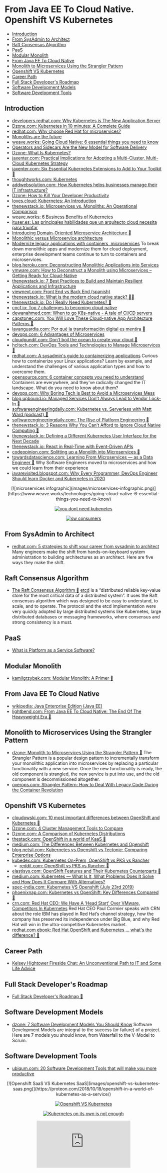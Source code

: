 # From Java EE To Cloud Native. Openshift VS Kubernetes
- [Introduction](#introduction)
- [From SysAdmin to Architect](#from-sysadmin-to-architect)
- [Raft Consensus Algorithm](#raft-consensus-algorithm)
- [PaaS](#paas)
- [Modular Monolith](#modular-monolith)
- [From Java EE To Cloud Native](#from-java-ee-to-cloud-native)
- [Monolith to Microservices Using the Strangler Pattern](#monolith-to-microservices-using-the-strangler-pattern)
- [Openshift VS Kubernetes](#openshift-vs-kubernetes)
- [Career Path](#career-path)
- [Full Stack Developer's Roadmap](#full-stack-developers-roadmap)
- [Software Development Models](#software-development-models)
- [Software Development Tools](#software-development-tools)

## Introduction
* [developers.redhat.com: Why Kubernetes is The New Application Server](https://developers.redhat.com/blog/2018/06/28/why-kubernetes-is-the-new-application-server/)
* [Dzone.com: Kubernetes in 10 minutes: A Complete Guide](https://dzone.com/articles/kubernetes-in-10-minutes-a-complete-guide-to-look)
* [redhat.com: Why choose Red Hat for microservices?](https://www.redhat.com/en/topics/microservices/why-choose-red-hat-microservices)
* [Monoliths are the future](https://changelog.com/posts/monoliths-are-the-future)
* [weave.works: Going Cloud Native: 6 essential things you need to know](https://www.weave.works/technologies/going-cloud-native-6-essential-things-you-need-to-know/)
* [Operators and Sidecars Are the New Model for Software Delivery](https://thenewstack.io/operators-and-sidecars-are-the-new-model-for-software-delivery/)
* [Dzone: What Is Kubernetes?](https://dzone.com/articles/what-is-kubernetes-in-devops) 
* [jaxenter.com: Practical Implications for Adopting a Multi-Cluster, Multi-Cloud Kubernetes Strategy](https://jaxenter.com/kubernetes-practical-implications-171647.html)
* [jaxenter.com: Six Essential Kubernetes Extensions to Add to Your Toolkit 🌟](https://jaxenter.com/kubernetes-extensions-172215.html)
* [thoughtworks.com: Kubernetes](https://www.thoughtworks.com/radar/platforms/kubernetes)
* [addwebsolution.com: How Kubernetes helps businesses manage their IT infrastructure?](https://addwebsolution.com/blog/how-kubernetes-helps-businesses-manage-their-it-infrastructure)
* [Dzone: How to Kill Your Developer Productivity](https://dzone.com/articles/how-to-kill-your-developer-productivity-humanitec)
* [loves.cloud: Kubernetes: An Introduction](https://loves.cloud/kubernetes-an-introduction/)
* [thenewstack.io: Microservices vs. Monoliths: An Operational Comparison](https://thenewstack.io/microservices-vs-monoliths-an-operational-comparison/)
* [weave.works: 6 Business Benefits of Kubernetes](https://www.weave.works/blog/6-business-benefits-of-kubernetes)
* [ituser.es: Las principales habilidades que un arquitecto cloud necesita para triunfar](https://www.ituser.es/opinion/2020/07/las-principales-habilidades-que-un-arquitecto-cloud-necesita-para-triunfar)
* [Introducing Domain-Oriented Microservice Architecture 🌟](https://eng.uber.com/microservice-architecture/)
* [Monolithic versus Microservice architecture](https://www.enterprisetimes.co.uk/2020/07/23/monolithic-versus-microservice-architecture)
* [Modernize legacy applications with containers, microservices](https://searchcloudcomputing.techtarget.com/feature/Modernize-legacy-applications-with-containers-microservices) To break down monolithic apps and modernize them for cloud deployment, enterprise development teams continue to turn to containers and microservices.
* [blog.heroku.com: Deconstructing Monolithic Applications into Services](https://blog.heroku.com/monolithic-applications-into-services)
* [vmware.com: How to Deconstruct a Monolith using Microservices – Getting Ready for Cloud-Native](https://blogs.vmware.com/vov/2018/08/06/how-to-deconstruct-a-monolith-using-microservices-getting-ready-for-cloud-native/)
* [thenewstack.io: 7 Best Practices to Build and Maintain Resilient Applications and Infrastructure](https://thenewstack.io/7-best-practices-to-build-and-maintain-resilient-applications-and-infrastructure/)
* [viewnext.com: Front End vs Back End (spanish)](https://www.viewnext.com/front-end-vs-back-end/)
* [thenewstack.io: What is the modern cloud native stack? 🌟🌟](https://thenewstack.io/what-is-the-modern-cloud-native-stack/)
* [thenewstack.io: Do I Really Need Kubernetes? 🌟](https://thenewstack.io/do-i-really-need-kubernetes/)
* [cncf.io: Top 7 challenges to becoming cloud native](https://www.cncf.io/blog/2020/09/15/top-7-challenges-to-becoming-cloud-native/)
* [dewanahmed.com: When to go K8s-native - A tale of CI/CD servers](https://www.dewanahmed.com/post/tekton-k8snative-cicd-pt1/)
* [capstonec.com: You Will Love These Cloud-native App Architecture Patterns 🌟](https://capstonec.com/2020/10/08/cloud-native-app-architecture-patterns)
* [lavanguardia.com: Por qué la transformación digital es mentira 🌟](https://www.lavanguardia.com/economia/20201014/484036217179/transformacion-digital-empresas-foncillas-pf-video-seo-lv.html)
* [devops.com: 6 Advantages of Microservices](https://devops.com/6-advantages-of-microservices/)
* [cloudpundit.com: Don’t boil the ocean to create your cloud 🌟](https://cloudpundit.com/2020/09/22/dont-boil-the-ocean-to-create-your-cloud/)
* [hcltech.com: DevOps Tools and Technologies to Manage Microservices 🌟](https://www.hcltech.com/blogs/devops-tools-and-technologies-manage-microservices) 
* [redhat.com: A sysadmin's guide to containerizing applications](https://www.redhat.com/sysadmin/containerizing-applications) Curious how to containerize your Linux applications? Learn by example, and understand the challenges of various application types and how to overcome them.
* [opensource.com: 6 container concepts you need to understand](https://opensource.com/article/20/12/containers-101) Containers are everywhere, and they've radically changed the IT landscape. What do you need to know about them?
* [devops.com: Why Boring Tech is Best to Avoid a Microservices Mess](https://devops.com/why-boring-tech-is-best-to-avoid-a-microservices-mess/)
* [blog.upbound.io: Managed Services Don’t Always Lead to Vendor Lock-In 🌟](https://blog.upbound.io/managed-services-dont-always-lead-to-vendor-lock-in/)
* [softwareengineeringdaily.com: Kubernetes vs. Serverless with Matt Ward (podcast) 🌟](https://softwareengineeringdaily.com/2020/12/29/kubernetes-vs-serverless-with-matt-ward-repeat/)
* [softwareengineeringdaily.com: The Rise of Platform Engineering 🌟](https://softwareengineeringdaily.com/2020/02/13/setting-the-stage-for-platform-engineering/)
* [thenewstack.io: 3 Reasons Why You Can’t Afford to Ignore Cloud Native Computing 🌟](https://thenewstack.io/3-reasons-why-you-cant-afford-to-ignore-cloud-native-computing/)
* [thenewstack.io: Defining a Different Kubernetes User Interface for the Next Decade](https://thenewstack.io/defining-a-different-kubernetes-user-interface-for-the-next-decade/)
* [thenewstack.io: React in Real-Time with Event-Driven APIs](https://thenewstack.io/react-in-real-time-with-event-driven-apis/)
* [codeopinion.com: Splitting up a Monolith into Microservices 🌟](https://codeopinion.com/splitting-up-a-monolith-into-microservices/)
* [towardsdatascience.com: Learning From Microservices — as a Data Engineer 🌟](https://towardsdatascience.com/learning-from-microservices-as-a-data-engineer-1334ce13876c) Why Software Engineers moved to microservices and how we could learn from their experience 
* [javarevisited.blogspot.com: Why Every Programmer, DevOps Engineer Should learn Docker and Kubernetes in 2020](https://javarevisited.blogspot.com/2020/11/why-devops-engineer-learn-docker-kubernetes.html)

<center>
[![microservices infographic](images/microservices-infographic.png)](https://www.weave.works/technologies/going-cloud-native-6-essential-things-you-need-to-know)

[![you dont need kubenetes](images/you_dont_need_kubernetes.jpg)](https://twitter.com/a_sykim)

[![sw consumers](images/softwareconsumers-1.png)](https://thenewstack.io/operators-and-sidecars-are-the-new-model-for-software-delivery)
</center>

## From SysAdmin to Architect
- [redhat.com: 5 strategies to shift your career from sysadmin to architect](https://www.redhat.com/architect/from-sysadmin-to-architect) Many engineers make the shift from hands-on-keyboard system administration to building architectures as an architect. Here are five ways they make the shift.

## Raft Consensus Algorithm
- [The Raft Consensus Algorithm 🌟](https://raft.github.io/) [etcd](https://github.com/etcd-io/etcd) is a “distributed reliable key-value store for the most critical data of a distributed system”. It uses the Raft consensus algorithm which was designed to be easy to understand, to scale, and to operate. The protocol and the etcd implementation were very quickly adopted by large distributed systems like Kubernetes, large distributed databases or messaging frameworks, where consensus and strong consistency is a must. 

## PaaS
- [What is Platform as a Service Software?](https://www.trustradius.com/platform-as-a-service-paas)

## Modular Monolith
- [kamilgrzybek.com: Modular Monolith: A Primer 🌟](https://www.kamilgrzybek.com/design/modular-monolith-primer/)

## From Java EE To Cloud Native
- [wikipedia: Java Enterprise Edition (Java EE)](https://en.wikipedia.org/wiki/Java_Platform,_Enterprise_Edition)
- [lightbend.com: From Java EE To Cloud Native: The End Of The Heavyweight Era 🌟](https://www.lightbend.com/white-papers-and-reports/java-ee-to-cloud-native-modernization)

## Monolith to Microservices Using the Strangler Pattern
- [dzone: Monolith to Microservices Using the Strangler Pattern 🌟](https://dzone.com/articles/monolith-to-microservices-using-the-strangler-patt) The Strangler Pattern is a popular design pattern to incrementally transform your monolithic application into microservices by replacing a particular functionality with a new service. Once the new functionality is ready, the old component is strangled, the new service is put into use, and the old component is decommissioned altogether.
- [overops.com: Strangler Pattern: How to Deal With Legacy Code During the Container Revolution](https://www.overops.com/blog/strangler-pattern-how-to-keep-sane-with-legacy-monolith-applications/)

## Openshift VS Kubernetes
* [cloudowski.com: 10 most important differences between OpenShift and Kubernetes 🌟](https://cloudowski.com/articles/10-differences-between-openshift-and-kubernetes/)
* [Dzone.com: 4 Cluster Management Tools to Compare](https://dzone.com/articles/4-cluster-management-tools-to-compare)
* [Dzone.com: A Comparison of Kubernetes Distributions](https://dzone.com/articles/kubernetes-distributions-how-do-i-choose-one)
* [thestack.com: OpenShift in a world of KaaS 🌟](https://techerati.com/the-stack-archive/cloud/2018/10/18/openshift-in-a-world-of-kaas/)
* [medium.com: The Differences Between Kubernetes and Openshift](https://medium.com/levvel-consulting/the-differences-between-kubernetes-and-openshift-ae778059a90e)
* [blog.netsil.com: Kubernetes vs Openshift vs Tectonic: Comparing Enterprise Options](https://blog.netsil.com/kubernetes-vs-openshift-vs-tectonic-comparing-enterprise-options-e3a34dc60519)
* [kubedex.com: Kubernetes On-Prem, OpenShift vs PKS vs Rancher](https://kubedex.com/redhat-openshift-vs-pivotal-pks-vs-rancher/)
    * [reddit.com: OpenShift vs PKS vs Rancher 🌟](https://www.reddit.com/r/kubernetes/comments/9qxeuw/openshift_vs_pks_vs_rancher/)
* [elastisys.com: OpenShift Features and Their Kubernetes Counterparts 🌟](https://elastisys.com/2018/11/06/openshift-features-kubernetes-counterparts/)
* [medium.com: Kubernetes — What Is It, What Problems Does It Solve and How Does It Compare With Alternatives?](https://medium.com/@srikanth.k/kubernetes-what-is-it-what-problems-does-it-solve-how-does-it-compare-with-its-alternatives-937fe80b754f)
* [spec-india.com: Kubernetes VS Openshift (July 23rd 2019)](https://www.spec-india.com/blog/kubernetes-vs-openshift)
* [phoenixnap.com: Kubernetes vs OpenShift: Key Differences Compared 🌟](https://phoenixnap.com/blog/kubernetes-vs-openshift)
* [crn.com: Red Hat CEO: We Have A ‘Head Start’ Over VMware, Competitors In Kubernetes](https://www.crn.com/slide-shows/cloud/red-hat-ceo-we-have-a-head-start-over-vmware-competitors-in-kubernetes) Red Hat CEO Paul Cormier speaks with CRN about the role IBM has played in Red Hat’s channel strategy, how the company has preserved its independence under Big Blue, and why Red Hat will win in the ultra-competitive Kubernetes market.
* [redhat.com ebook: Red Hat OpenShift and Kubernetes ... what's the difference? 🌟](https://www.redhat.com/en/resources/openshift-and-kubernetes-whats-the-difference-ebook) 

## Career Path
- [Kelsey Hightower Fireside Chat: An Unconventional Path to IT and Some Life Advice](https://www.hashicorp.com/resources/kelsey-hightower-fireside-chat-an-unconventional-path-to-it-and-some-life-advice/?utm_source=linkedin)

## Full Stack Developer's Roadmap
- [Full Stack Developer's Roadmap 🌟](https://dev.to/ender_minyard/full-stack-developer-s-roadmap-2k12)

## Software Development Models
- [dzone: 7 Software Development Models You Should Know](https://dzone.com/articles/7-software-development-models-you-should-know) Software Development Models are integral to the success (or failure) of a project. Here are 7 models you should know, from Waterfall to the V-Model to Scrum.

## Software Development Tools
- [ubiqum.com: 20 Software Development Tools that will make you more productive](https://ubiqum.com/blog/20-software-development-tools-that-will-make-you-more-productive/)

<center>
[![Openshift SaaS VS Kubernetes SaaS](images/openshift-vs-kubernetes-saas.png)](https://proteon.com/2018/10/18/openshift-in-a-world-of-kubernetes-as-a-service/)

[![Openshift VS Kubernetes](images/openshift_vs_kubernetes.jpeg)](https://www.linkedin.com/feed/update/urn:li:activity:6459657167300583424)

[![Kubernetes on its own is not enough](images/k8s-not-enough.jpg)](https://twitter.com/brendandburns)
</center>

<center>
<iframe src="https://www.youtube.com/embed/Q6i0LK4vHsU" frameborder="0" allow="accelerometer; autoplay; clipboard-write; encrypted-media; gyroscope; picture-in-picture" allowfullscreen></iframe>
</center>
